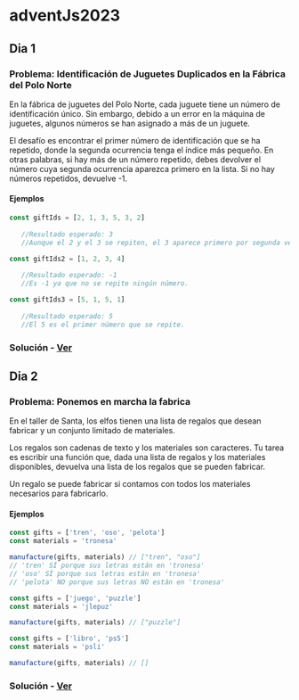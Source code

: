 # adventJs2023
## Dia 1
### Problema: Identificación de Juguetes Duplicados en la Fábrica del Polo Norte

En la fábrica de juguetes del Polo Norte, cada juguete tiene un número de identificación único. Sin embargo, debido a un error en la máquina de juguetes, algunos números se han asignado a más de un juguete.

El desafío es encontrar el primer número de identificación que se ha repetido, donde la segunda ocurrencia tenga el índice más pequeño. En otras palabras, si hay más de un número repetido, debes devolver el número cuya segunda ocurrencia aparezca primero en la lista. Si no hay números repetidos, devuelve -1.

#### Ejemplos

```javascript
const giftIds = [2, 1, 3, 5, 3, 2]
   
   //Resultado esperado: 3
   //Aunque el 2 y el 3 se repiten, el 3 aparece primero por segunda vez.

const giftIds2 = [1, 2, 3, 4]
   
   //Resultado esperado: -1
   //Es -1 ya que no se repite ningún número.

const giftIds3 = [5, 1, 5, 1]
   
   //Resultado esperado: 5
   //El 5 es el primer número que se repite.
```

### Solución - [Ver](https://github.com/macu-dev/adventJs2023/blob/main/Day1/day1.js)


## Dia 2
### Problema: Ponemos en marcha la fabrica 

En el taller de Santa, los elfos tienen una lista de regalos que desean fabricar y un conjunto limitado de materiales.

Los regalos son cadenas de texto y los materiales son caracteres. Tu tarea es escribir una función que, dada una lista de regalos y los materiales disponibles, devuelva una lista de los regalos que se pueden fabricar.

Un regalo se puede fabricar si contamos con todos los materiales necesarios para fabricarlo.


#### Ejemplos
```javascript
const gifts = ['tren', 'oso', 'pelota']
const materials = 'tronesa'

manufacture(gifts, materials) // ["tren", "oso"]
// 'tren' SÍ porque sus letras están en 'tronesa'
// 'oso' SÍ porque sus letras están en 'tronesa'
// 'pelota' NO porque sus letras NO están en 'tronesa'

const gifts = ['juego', 'puzzle']
const materials = 'jlepuz'

manufacture(gifts, materials) // ["puzzle"]

const gifts = ['libro', 'ps5']
const materials = 'psli'

manufacture(gifts, materials) // []
```
### Solución - [Ver](https://github.com/macu-dev/adventJs2023/blob/main/Day2/day2.js)

